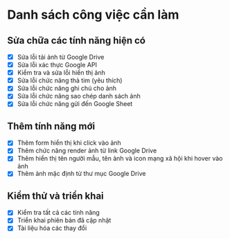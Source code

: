 # Danh sách công việc cần làm

## Sửa chữa các tính năng hiện có
- [x] Sửa lỗi tải ảnh từ Google Drive
- [x] Sửa lỗi xác thực Google API
- [x] Kiểm tra và sửa lỗi hiển thị ảnh
- [x] Sửa lỗi chức năng thả tim (yêu thích)
- [x] Sửa lỗi chức năng ghi chú cho ảnh
- [x] Sửa lỗi chức năng sao chép danh sách ảnh
- [x] Sửa lỗi chức năng gửi đến Google Sheet

## Thêm tính năng mới
- [x] Thêm form hiển thị khi click vào ảnh
- [x] Thêm chức năng render ảnh từ link Google Drive
- [x] Thêm hiển thị tên người mẫu, tên ảnh và icon mạng xã hội khi hover vào ảnh
- [x] Thêm ảnh mặc định từ thư mục Google Drive

## Kiểm thử và triển khai
- [x] Kiểm tra tất cả các tính năng
- [x] Triển khai phiên bản đã cập nhật
- [x] Tài liệu hóa các thay đổi
